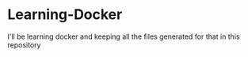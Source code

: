 # Learning-Docker
I'll be learning docker and keeping all the files generated for that in this repository
